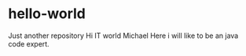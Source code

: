 # hello-world
Just another repository
Hi IT world 
Michael Here i will like to be an java code expert.
